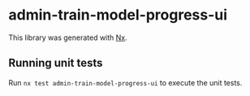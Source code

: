 # admin-train-model-progress-ui

This library was generated with [Nx](https://nx.dev).

## Running unit tests

Run `nx test admin-train-model-progress-ui` to execute the unit tests.
